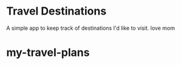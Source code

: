# Travel Destinations

A simple app to keep track of destinations I'd like to visit.
love mom
# my-travel-plans
